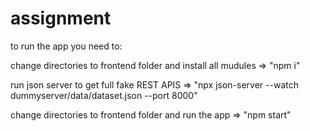 # assignment


to run the app you need to:

change directories to frontend folder and install all mudules => "npm i"

run json server to get full fake REST APIS => "npx json-server --watch dummyserver/data/dataset.json --port 8000"

change directories to frontend folder and run the app => "npm start"